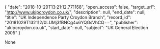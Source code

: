 {
  "date": "2018-10-29T13:21:12.771168", 
  "open_access": false, 
  "target_url": "http://www.ukipcroydon.co.uk/", 
  "description": null, 
  "end_date": null, 
  "title": "UK Independence Party Croydon Branch", 
  "record_id": "20181029T132112/0LUMj3fBNCg4u6YQGsVhCQ==", 
  "publisher": "ukipcroydon.co.uk", 
  "start_date": null, 
  "subject": "UK General Election 2005"
}

None